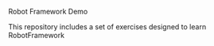 Robot Framework Demo

This repository includes a set of exercises designed to learn RobotFramework

